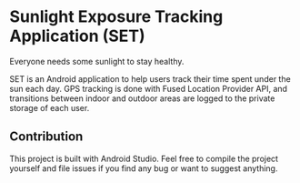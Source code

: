 # Sunlight Exposure Tracking Application (SET)
Everyone needs some sunlight to stay healthy.

SET is an Android application to help users track their time spent under the sun each day.
GPS tracking is done with Fused Location Provider API, and transitions between indoor and outdoor areas are logged to the private storage of each user.

## Contribution
This project is built with Android Studio. Feel free to compile the project yourself and file issues if you find any bug or want to suggest anything.
